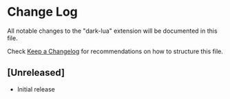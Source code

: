 # Change Log

All notable changes to the "dark-lua" extension will be documented in this file.

Check [Keep a Changelog](http://keepachangelog.com/) for recommendations on how to structure this file.

## [Unreleased]

- Initial release
